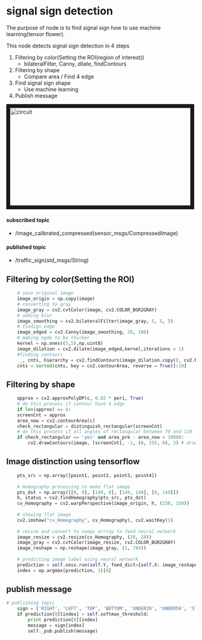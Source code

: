 # signal sign detection

The purpose of node is to find signal sign how to use machine learning(tensor flower).

This node detects signal sign detection in 4 steps
 1. Filtering by color(Setting the ROI(region of interest))
 	* bilateralFilter, Canny, dilate, findContours
 2. Filtering by shape
 	* Compare area / Find 4 edge
 3. Find signal sign shape
    * Use machine learning
 4. Publish message


<a href="https://www.youtube.com/embed/53aA34iqnFo" target="_blank"><img src="http://img.youtube.com/vi/53aA34iqnFo/0.jpg" 
alt="circuit" width="480" height="260" border="10" /></a>

#### subscribed topic
 * /image_calibrated_compressed(sensor_msgs/CompressedImage)
#### published topic
 * /traffic_sign(std_msgs/String)


## Filtering by color(Setting the ROI)
```python
	# save original image
	image_origin = np.copy(image)
	# converting to gray
	image_gray = cv2.cvtColor(image, cv2.COLOR_BGR2GRAY)
	# adding blur
	image_smoothing = cv2.bilateralFilter(image_gray, 5, 5, 5)
	# findign edge
	image_edged = cv2.Canny(image_smoothing, 20, 100)
	# making egde to be thicker
	kernel = np.ones((5,5),np.uint8)
	image_dilation = cv2.dilate(image_edged,kernel,iterations = 1)
	#finding contours
	 _, cnts, hierarchy = cv2.findContours(image_dilation.copy(), cv2.RETR_TREE, cv2.CHAIN_APPROX_SIMPLE)
	cnts = sorted(cnts, key = cv2.contourArea, reverse = True)[:10]
```

## Filtering by shape
```python
	approx = cv2.approxPolyDP(c, 0.02 * peri, True)
	# do this process if contour have 4 edge
	if len(approx) == 4:
	screenCnt = approx
	area_now = cv2.contourArea(c)
	check_rectangular = distinguish_rectangular(screenCnt)
	# do this process if all angles of rectangular between 70 and 110
	if check_rectangular == 'yes' and area_pre - area_now < 10000:
		cv2.drawContours(image, [screenCnt], -1, (0, 255, 0), 3) # drawing rectangular box
```

## Image distinction using tensorflow
```python
	pts_src = np.array([point1, point2, point3, point4])
	
	# Homography processing to make flat image
	pts_dst = np.array([[0, 0], [149, 0], [149, 149], [0, 149]])
	h, status = cv2.findHomography(pts_src, pts_dst)
	cv_Homography = cv2.warpPerspective(image_origin, h, (150, 150))
	
	# showing flat image
	cv2.imshow("cv_Homography", cv_Homography), cv2.waitKey(1)
	
	# resize and convert to numpy arrray to feed neural network
	image_resize = cv2.resize(cv_Homography, (28, 28))
	image_gray = cv2.cvtColor(image_resize, cv2.COLOR_BGR2GRAY)
	image_reshape = np.reshape(image_gray, (1, 784))
	
	# predicting image label using neural network
	prediction = self.sess.run(self.Y, feed_dict={self.X: image_reshape, self.keep_prob: 1.0})
	index = np.argmax(prediction, 1)[0]
```

## publish message 
```python
# publishing topic
	sign = ['RIGHT', 'LEFT', 'TOP', 'BOTTOM', 'UNDER20', 'UNDER50', 'STOP', 'WARNING']
	if prediction[0][index] > self.softmax_threshold:
		print prediction[0][index]
		message = sign[index]
		self._pub.publish(message)
```
